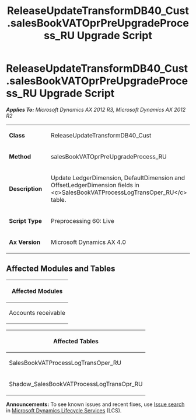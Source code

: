 ﻿---
title: ReleaseUpdateTransformDB40_Cust.salesBookVATOprPreUpgradeProcess_RU Upgrade Script
TOCTitle: ReleaseUpdateTransformDB40_Cust.salesBookVATOprPreUpgradeProcess_RU Upgrade Script
ms:assetid: 83752030-bf9d-e09d-95e8-1f0fdd4b8b16
ms:mtpsurl: https://msdn.microsoft.com/en-us/library/JJ685978(v=AX.60)
ms:contentKeyID: 49709431
ms.date: 05/18/2015
mtps_version: v=AX.60
---

# ReleaseUpdateTransformDB40\_Cust.salesBookVATOprPreUpgradeProcess\_RU Upgrade Script 


_**Applies To:** Microsoft Dynamics AX 2012 R3, Microsoft Dynamics AX 2012 R2_

<table>
<colgroup>
<col style="width: 50%" />
<col style="width: 50%" />
</colgroup>
<tbody>
<tr class="odd">
<td><p><strong>Class</strong></p></td>
<td><p>ReleaseUpdateTransformDB40_Cust</p></td>
</tr>
<tr class="even">
<td><p><strong>Method</strong></p></td>
<td><p>salesBookVATOprPreUpgradeProcess_RU</p></td>
</tr>
<tr class="odd">
<td><p><strong>Description</strong></p></td>
<td><p>Update LedgerDimension, DefaultDimension and OffsetLedgerDimension fields in &lt;c&gt;SalesBookVATProcessLogTransOper_RU&lt;/c&gt; table.</p></td>
</tr>
<tr class="even">
<td><p><strong>Script Type</strong></p></td>
<td><p>Preprocessing 60: Live</p></td>
</tr>
<tr class="odd">
<td><p><strong>Ax Version</strong></p></td>
<td><p>Microsoft Dynamics AX 4.0</p></td>
</tr>
</tbody>
</table>


## Affected Modules and Tables

<table>
<colgroup>
<col style="width: 100%" />
</colgroup>
<thead>
<tr class="header">
<th><p>Affected Modules</p></th>
</tr>
</thead>
<tbody>
<tr class="odd">
<td><p>Accounts receivable</p></td>
</tr>
</tbody>
</table>


<table>
<colgroup>
<col style="width: 100%" />
</colgroup>
<thead>
<tr class="header">
<th><p>Affected Tables</p></th>
</tr>
</thead>
<tbody>
<tr class="odd">
<td><p>SalesBookVATProcessLogTransOper_RU</p></td>
</tr>
<tr class="even">
<td><p>Shadow_SalesBookVATProcessLogTransOpr_RU</p></td>
</tr>
</tbody>
</table>

  
**Announcements:** To see known issues and recent fixes, use [Issue search](http://go.microsoft.com/fwlink/?linkid=389258) in [Microsoft Dynamics Lifecycle Services](http://go.microsoft.com/fwlink/?linkid=306505) (LCS).

